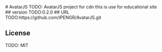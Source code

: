 <snippet>
  <content>
# AvatarJS
TODO: AvatarJS project for cdn this is use for educational site
## version
TODO:0.2.0
## URL
TODO:https://github.com/IPENGR/AvatarJS.git

## License
TODO: MIT
</content>
 
</snippet>
